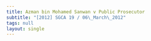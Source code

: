 ```yaml
---
title: Azman bin Mohamed Sanwan v Public Prosecutor
subtitle: "[2012] SGCA 19 / 06\_March\_2012"
tags: null
layout: single
---
```



